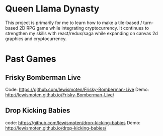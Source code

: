# Queen Llama Dynasty

This project is primarily for me to learn how to make a tile-based / turn-based 2D RPG game while integrating cryptocurrency. It continues to strengthen my skills with react/redux/saga while expanding on canvas 2d graphics and cryptocurrency.

# Past Games

## Frisky Bomberman Live

Code: https://github.com/lewismoten/Frisky-Bomberman-Live
Demo: http://lewismoten.github.io/Frisky-Bomberman-Live/

## Drop Kicking Babies

code: https://github.com/lewismoten/drop-kicking-babies
Demo: http://lewismoten.github.io/drop-kicking-babies/

